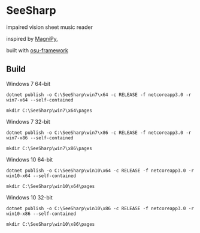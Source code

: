 # SeeSharp

impaired vision sheet music reader 

inspired by [MagniPy](http://www.makersbox.us/2013/10/magnipy-low-vision-music-reader.html),

built with [osu-framework](https://github.com/ppy/osu-framework)

## Build

Windows 7 64-bit
```
dotnet publish -o C:\SeeSharp\win7\x64 -c RELEASE -f netcoreapp3.0 -r win7-x64 --self-contained

mkdir C:\SeeSharp\win7\x64\pages
```
Windows 7 32-bit
```
dotnet publish -o C:\SeeSharp\win7\x86 -c RELEASE -f netcoreapp3.0 -r win7-x86 --self-contained

mkdir C:\SeeSharp\win7\x86\pages
```
Windows 10 64-bit
```
dotnet publish -o C:\SeeSharp\win10\x64 -c RELEASE -f netcoreapp3.0 -r win10-x64 --self-contained

mkdir C:\SeeSharp\win10\x64\pages
```
Windows 10 32-bit
```
dotnet publish -o C:\SeeSharp\win10\x86 -c RELEASE -f netcoreapp3.0 -r win10-x86 --self-contained

mkdir C:\SeeSharp\win10\x86\pages
```
